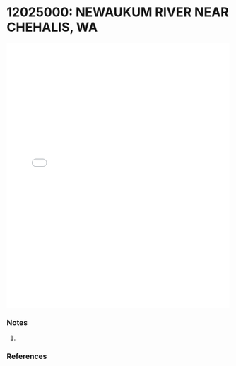 # 12025000: NEWAUKUM RIVER NEAR CHEHALIS, WA

<iframe src="/_static/stations/12025000_fdc.html" width="100%" height="600" frameborder="0"></iframe>

### Notes
1. 

### References


